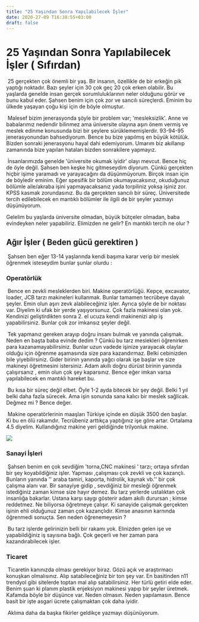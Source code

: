 ```yaml
---
title: "25 Yaşından Sonra Yapılabilecek İşler"
date: 2020-27-09 T16:38:55+03:00
draft: false
---
```


# 25 Yaşından Sonra Yapılabilecek İşler ( Sıfırdan)



​	 25 gerçekten çok önemli bir yaş. Bir insanın, özellikle de bir erkeğin pik yaptığı noktadır. Bazı şeyler için 30 çok geç 20 çok erken olabilir. Bu yaşlarda genelde insan gerçek sorumluluklarının neler olduğunu görür ve bunu kabul eder. Şahsen benim için çok zor ve sancılı süreçlerdi. Eminim bu ülkede yaşayan çoğu kişi için de böyle olmuştur.



​	 Malesef bizim jenerasyonda şöyle bir problem var;  'mesleksizlik'. Anne ve babalarımız nedendir bilinmez ama üniversite olayına aşırı önem vermiş ve meslek edinme konusunda bizi bir şeylere sürüklememişlerdir. 93-94-95 jenerasyonundan bahsediyorum. Bence bu bize yapılmış en büyük kötülük. Bizden sonraki jenerasyonu hayal dahi edemiyorum. Umarım biz akıllanıp zamanında bize yapılan hataları bizden sonrakilere yapmayız.



​	 İnsanlarımızda genelde 'üniversite okumak iyidir'  olayı mevcut. Bence hiç de öyle değil.  Şahsen ben keşke hiç gitmeseydim diyorum. Çünkü gerçekten hiçbir işime yaramadı ve yarayacağını da düşünmüyorum. Birçok insan için de böyledir eminim. Eğer spesifik bir bölüm okumayacaksınız, okuduğunuz bölümle aile/akraba işini yapmayacaksanız yada torpiliniz yoksa işiniz zor. KPSS kasmak zorundasınız. Bu da gerçekten sancılı bir süreç. Üniversitede tercih edilebilecek en mantıklı bölümler ile ilgili de bir şeyler yazmayı düşünüyorum. 

 Gelelim bu yaşlarda üniversite olmadan, büyük bütçeler olmadan, baba evindeyken neler yapabiliriz. Elimizden ne gelir? En mantıklı tercih ne olur ?



## Ağır İşler ( Beden gücü gerektiren )



​	 Şahsen ben eğer 13-14 yaşlarında kendi başıma karar verip bir meslek öğrenmek isteseydim bunlar şunlar olurdu :



###  Operatörlük

​	 Bence en zevkli mesleklerden biri. Makine operatörlüğü. Kepçe, excavator, loader, JCB tarzı makineleri kullanmak. Bunlar tamamen tecrübeye dayalı şeyler. Emin olun aşırı zevk alabileceğiniz işler. Ayrıca şöyle de bir noktası var. Diyelim ki ufak bir yerde yaşıyorsunuz. Çok fazla makinesi olan yok. Kendinizi geliştirdikten sonra 2. el ucuza kendi makinenizi alıp iş yapabilirsiniz. Bunlar çok zor imkansız şeyler değil. 

​	 Tek yapmanız gereken arayıp doğru insanı bulmak ve yanında çalışmak. Neden en başta baba evinde dedim ? Çünkü bu tarz meslekleri öğrenirken para kazanamayabilirsiniz. Bunlar uzun vadede işinize yarayacak olaylar olduğu için öğrenme aşamasında size para kazandırmaz. Belki cebinizden bile yiyebilirsiniz. Gider birinin yanında yağcı olarak işe başlar ve size makineyi öğretmesini istersiniz. Adam akıllı doğru dürüst birinin yanında çalışırsanız , emin olun çok şey kaparsınız. Bence eğer imkan varsa yapılabilecek en mantıklı hareket bu. 

​	 Bu kısa bir süreç değil elbet. Öyle 1-2 ayda bitecek bir şey değil. Belki 1 yıl belki daha fazla sürecek. Ama işin sonunda sana kalıcı bir meslek sağlicak. Değmez mi ? Bence değer.

​	 Makine operatörlerinin maaşları Türkiye içinde en düşük 3500 den başlar. Ki bu en ölü rakamdır. Tecrübeniz arttıkça yaptığınız işe göre artar. Ortalama 4.5 diyelim. Kullandığınız makine yeri geldiğinde trilyonluk makine.

![](https://www.barisbd.net/img/eee.gif)

###   Sanayi İşleri

 

​	 Şahsen benim en çok sevdiğim 'torna,CNC makinesi ' tarzı; ortaya sıfırdan bir şey koyabildiğiniz işler. Yapması ,çalışması çok zevkli ve çok kazançlı. Bunların yanında '' araba tamiri, kaporta, hidrolik, kaynak vb.'' bir çok çalışma alanı var. Bir sanayiye gidip , sevdiğiniz bir mesleği öğrenmek istediğiniz zaman kimse size hayır demez. Bu tarz yerlerde ustalıktan çok insanlığa bakarlar. Ustana karşı saygı gösterir adam akıllı durursan ; kimse reddetmez. Ne biliyorsa öğretmeye çalışır. Ki sanayide çalışmak gerçekten işinin ehli olduğunuz zaman çok kazançlıdır. Kimse anasının karnında öğrenmedi sonuçta. Sen neden öğrenemeyesin ?

​	 Bu tarz işlerde gelirinizin belli bir rakamı yok. Elinizden gelen işe ve yapabildiğiniz iş sayısına bağlı. Çok geçerli ve her zaman para kazandırabilecek işler.



###  Ticaret



​	 Ticaretin kanınızda olması gerekiyor biraz. Gözü açık ve araştırmacı konuşkan olmalısınız. Alıp satabileceğiniz bir ton şey var. En basitinden n11 trendyol gibi sitelerde toptan mal alıp satabilirsiniz. Her türlü getiri elde eder. Benim şuan ki planım plastik enjeksiyon makinesi yapıp bir şeyler üretmek. Kafamda böyle bir düşünce var. Neden olmasın. Neden yapılamasın. Bence basit bir işte asgari ücrete çalışmaktan çok daha iyidir. 





​	Aklıma daha da başka fikirler geldikçe yazmayı düşünüyorum.